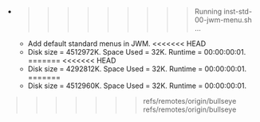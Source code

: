 * >>>>>>>>> Running inst-std-00-jwm-menu.sh ...
  * Add default standard menus in JWM.
<<<<<<< HEAD
  * Disk size = 4512972K. Space Used = 32K. Runtime = 00:00:00:01.
=======
<<<<<<< HEAD
  * Disk size = 4292812K. Space Used = 32K. Runtime = 00:00:00:01.
=======
  * Disk size = 4512960K. Space Used = 32K. Runtime = 00:00:00:01.
>>>>>>> refs/remotes/origin/bullseye
>>>>>>> refs/remotes/origin/bullseye
